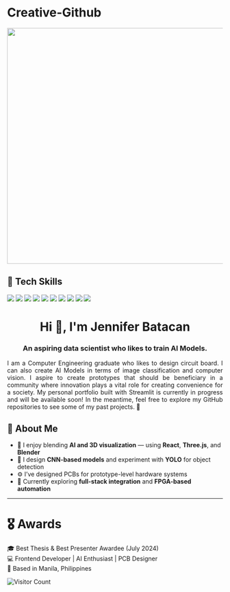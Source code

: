 # Creative-Github

<p align="center">
  <img src="https://images.unsplash.com/photo-1586920740099-f3ceb65bc51e?fm=jpg&q=60&w=3000&ixlib=rb-4.1.0&ixid=M3wxMjA3fDB8MHxzZWFyY2h8MTF8fGFyZHVpbm98ZW58MHx8MHx8fDA%3D" width=1000; height= 550" style="display:block; margin:auto;">
</p>

## 🧰 Tech Skills

<img src="https://img.shields.io/badge/Python-3776AB?style=for-the-badge&logo=python&logoColor=white" /> <img src="https://img.shields.io/badge/JavaScript-F7DF1E?style=for-the-badge&logo=javascript&logoColor=black" /> <img src="https://img.shields.io/badge/React-20232A?style=for-the-badge&logo=react&logoColor=61DAFB" /> <img src="https://img.shields.io/badge/Three.js-000000?style=for-the-badge&logo=threedotjs&logoColor=white" /> <img src="https://img.shields.io/badge/Blender-F5792A?style=for-the-badge&logo=blender&logoColor=white" /> <img src="https://img.shields.io/badge/HTML5-E34F26?style=for-the-badge&logo=html5&logoColor=white" /> <img src="https://img.shields.io/badge/CSS3-1572B6?style=for-the-badge&logo=css3&logoColor=white" /> <img src="https://img.shields.io/badge/PCB%20Design-006400?style=for-the-badge&logo=altiumdesigner&logoColor=white" /> <img src="https://img.shields.io/badge/CNN-FF6F00?style=for-the-badge&logo=tensorflow&logoColor=white" /> <img src="https://img.shields.io/badge/YOLO-00FFFF?style=for-the-badge&logo=opencv&logoColor=black" />

<h1 align="center">Hi 👋, I'm Jennifer Batacan</h1>
<h3 align="center">An aspiring data scientist who likes to train AI Models.</h3>
<p align="justify">I am a Computer Engineering graduate who likes to design circuit board. I can also create AI Models in terms of image classification and computer vision. I aspire to create prototypes that should be beneficiary in a community where innovation plays a vital role for creating convenience for a society. My personal portfolio built with Streamlit is currently in progress and will be available soon!
In the meantime, feel free to explore my GitHub repositories to see some of my past projects. 🚀
</p>

## 🧠 About Me
- 🎨 I enjoy blending **AI and 3D visualization** — using **React**, **Three.js**, and **Blender**  
- 🧩 I design **CNN-based models** and experiment with **YOLO** for object detection  
- ⚙️ I’ve designed PCBs for prototype-level hardware systems  
- 🌱 Currently exploring **full-stack integration** and **FPGA-based automation**

---

# 🎖️ Awards  
🎓 Best Thesis & Best Presenter Awardee (July 2024)  
💻 Frontend Developer | AI Enthusiast | PCB Designer  
📍 Based in Manila, Philippines  

![Visitor Count](https://komarev.com/ghpvc/?username=swift27-29&style=flat-square&color=green)
